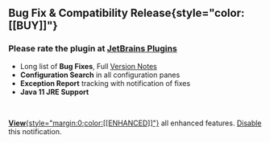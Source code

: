 ## Bug Fix & Compatibility Release{style="color:[[BUY]]"}

### Please rate the plugin at [JetBrains Plugins]

* Long list of **Bug Fixes**, Full [Version Notes]
* **Configuration Search** in all configuration panes
* **Exception Report** tracking with notification of fixes
* **Java 11 JRE Support**

<br>

[**View**{style="margin:0;color:[[ENHANCED]]"}](:FEATURES) all enhanced features.
[Disable](:DISABLE_FEATURES) this notification.

[Configuring for Non-Latin Character Sets]: https://github.com/vsch/idea-multimarkdown/wiki/Rendering-Profiles-Settings#configuring-for-non-latin-character-sets
[Enumerated Reference Extension]: https://github.com/vsch/idea-multimarkdown/wiki/Enumerated-References-Extension
[JetBrains Plugins]: https://plugins.jetbrains.com/plugin/7896-markdown-navigator
[Plain Text Suggestion Scope]: https://github.com/vsch/idea-multimarkdown/wiki/Rendering-Profiles-Settings#plain-text-suggestion-scope
[Version Notes]: https://github.com/vsch/idea-multimarkdown/blob/master/resources/META-INF/VERSION.md
[codecogs.com]: https://codecogs.com
[GitLab Flavoured Markdown]: https://gitlab.com/gitlab-org/gitlab-ce/raw/master/doc/user/markdown.md
[gravizo.com]: http://gravizo.com
[Katex]: https://github.com/Khan/KaTeX
[Macros Extension]: https://github.com/vsch/idea-multimarkdown/wiki/Macros-Extension
[PlantUML]: http://plantuml.com

